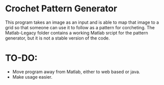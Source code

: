 <h1>Crochet Pattern Generator</h1>

<p>This program takes an image as an input and is able to map that image to a grid so that someone can use it to follow as a pattern for corcheting. The Matlab-Legacy folder contains a working Matlab srcipt for the pattern generator, but it is not a stable version of the code.</p>

<h1>TO-DO:</h1>
<p>
    <ul>
        <li>Move program away from Matlab, either to web based or java.</li>
        <li>Make usage easier.</li>
    </ul>
</p>

